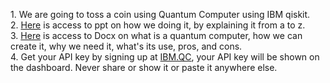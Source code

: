 1.&nbsp;We are going to toss a coin using Quantum Computer using IBM qiskit.<br />
2.&nbsp;[Here](https://drive.google.com/file/d/1DEwp8aoOak_eB6nu--4Fr2EBQBAevaWB/view?usp=drivesdk) is access to ppt on how we doing it, by explaining it from a to z.<br />
3.&nbsp;[Here](https://docs.google.com/document/d/1D9hq1bWGC4A_gtBiBDMzy4IKSkWA6Z3D/edit?usp=drivesdk&ouid=116604129075165078273&rtpof=true&sd=true) is access to Docx on what is a quantum computer, how we can create it, why we need it, what's its use, pros, and cons.<br />
4.&nbsp;Get your API key by signing up at [IBM.QC](https://quantum-computing.ibm.com/), your API key will be shown on the dashboard. Never share or show it or paste it anywhere else.<br />
